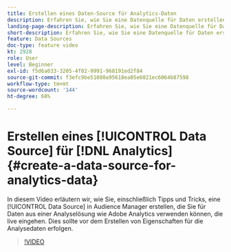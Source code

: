 ```yaml
---
title: Erstellen eines Daten-Source für Analytics-Daten
description: Erfahren Sie, wie Sie eine Datenquelle für Daten erstellen, die direkt aus einer Analyselösung wie Adobe Analytics importiert werden. Führen Sie diese Schritte aus, bevor Sie Eigenschaften für die Analysedaten erstellen.
landing-page-description: Erfahren Sie, wie Sie eine Datenquelle für Daten erstellen, die direkt aus einer Analyselösung wie Adobe Analytics importiert werden. Führen Sie diese Schritte aus, bevor Sie Eigenschaften für die Analysedaten erstellen.
short-description: Erfahren Sie, wie Sie eine Datenquelle für Daten erstellen, die direkt aus einer Analyselösung wie Adobe Analytics importiert werden. Führen Sie diese Schritte aus, bevor Sie Eigenschaften für die Analysedaten erstellen.
feature: Data Sources
doc-type: feature video
kt: 2928
role: User
level: Beginner
exl-id: f5d6a033-3205-4f02-9991-968191ed2f84
source-git-commit: f3efc9be51080a95618ea05e6021ec6064b87598
workflow-type: tm+mt
source-wordcount: '144'
ht-degree: 68%

---
```


# Erstellen eines [!UICONTROL Data Source] für [!DNL Analytics] {#create-a-data-source-for-analytics-data}

In diesem Video erläutern wir, wie Sie, einschließlich Tipps und Tricks, eine [!UICONTROL Data Source] in Audience Manager erstellen, die Sie für Daten aus einer Analyselösung wie Adobe Analytics verwenden können, die live eingehen. Dies sollte vor dem Erstellen von Eigenschaften für die Analysedaten erfolgen.

>[!VIDEO](https://video.tv.adobe.com/v/34582/?quality=12&captions=ger)
